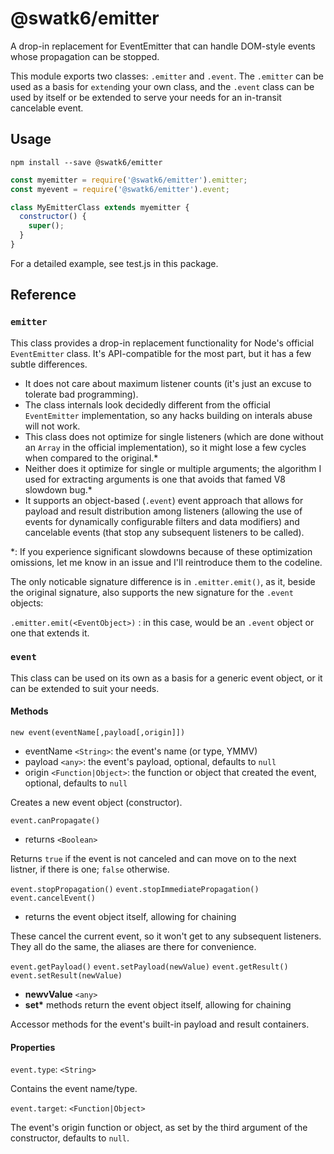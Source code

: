 # @swatk6/emitter

A drop-in replacement for EventEmitter that can handle DOM-style events whose propagation can be stopped.

This module exports two classes: `.emitter` and `.event`. The `.emitter` can be used as a basis for `extend`ing your own class, and the `.event` class can be used by itself or be extended to serve your needs for an in-transit cancelable event.

## Usage

`npm install --save @swatk6/emitter`

```javascript
const myemitter = require('@swatk6/emitter').emitter;
const myevent = require('@swatk6/emitter').event;

class MyEmitterClass extends myemitter {
  constructor() {
    super();
  }
}
```

For a detailed example, see test.js in this package.

## Reference

### `emitter`

This class provides a drop-in replacement functionality for Node's official `EventEmitter` class. It's API-compatible for the most part, but it has a few subtle differences.

- It does not care about maximum listener counts (it's just an excuse to tolerate bad programming).
- The class internals look decidedly different from the official `EventEmitter` implementation, so any hacks building on interals abuse will not work.
- This class does not optimize for single listeners (which are done without an `Array` in the official implementation), so it might lose a few cycles when compared to the original.*
- Neither does it optimize for single or multiple arguments; the algorithm I used for extracting arguments is one that avoids that famed V8 slowdown bug.*
- It supports an object-based (`.event`) event approach that allows for payload and result distribution among listeners (allowing the use of events for dynamically configurable filters and data modifiers) and cancelable events (that stop any subsequent listeners to be called).

*: If you experience significant slowdowns because of these optimization omissions, let me know in an issue and I'll reintroduce them to the codeline.

The only noticable signature difference is in `.emitter.emit()`, as it, beside the original signature, also supports the new signature for the `.event` objects:

`.emitter.emit(<EventObject>)` : in this case, <EventObject> would be an `.event` object or one that extends it.

### `event`

This class can be used on its own as a basis for a generic event object, or it can be extended to suit your needs.

#### Methods
`new event(eventName[,payload[,origin]])`
- eventName `<String>`: the event's name (or type, YMMV)
- payload `<any>`: the event's payload, optional, defaults to `null`
- origin `<Function|Object>`: the function or object that created the event, optional, defaults to `null`

Creates a new event object (constructor).

`event.canPropagate()`
- returns `<Boolean>` 

Returns `true` if the event is not canceled and can move on to the next listner, if there is one; `false` otherwise.

`event.stopPropagation()`
`event.stopImmediatePropagation()`
`event.cancelEvent()`
- returns the event object itself, allowing for chaining

These cancel the current event, so it won't get to any subsequent listeners. They all do the same, the aliases are there for convenience.

`event.getPayload()`
`event.setPayload(newValue)`
`event.getResult()`
`event.setResult(newValue)`
- **newvValue** `<any>`
- **set\*** methods return the event object itself, allowing for chaining

Accessor methods for the event's built-in payload and result containers.

#### Properties

`event.type`: `<String>`

Contains the event name/type.

`event.target`: `<Function|Object>`

The event's origin function or object, as set by the third argument of the constructor, defaults to `null`.
